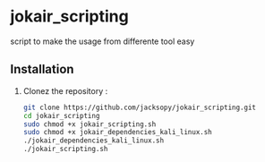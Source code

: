 # jokair_scripting
script to make the usage from differente tool easy
## Installation

1. Clonez the repository :
   ```bash
   git clone https://github.com/jacksopy/jokair_scripting.git
   cd jokair_scripting
   sudo chmod +x jokair_scripting.sh
   sudo chmod +x jokair_dependencies_kali_linux.sh
   ./jokair_dependencies_kali_linux.sh
   ./jokair_scripting.sh
